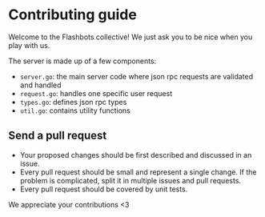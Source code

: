 # Contributing guide

Welcome to the Flashbots collective! We just ask you to be nice when you play with us.

The server is made up of a few components:

- `server.go`: the main server code where json rpc requests are validated and handled
- `request.go`: handles one specific user request
- `types.go`: defines json rpc types
- `util.go`: contains utility functions

## Send a pull request

- Your proposed changes should be first described and discussed in an issue.
- Every pull request should be small and represent a single change. If the problem is complicated, split it in multiple issues and pull requests.
- Every pull request should be covered by unit tests.

We appreciate your contributions <3

